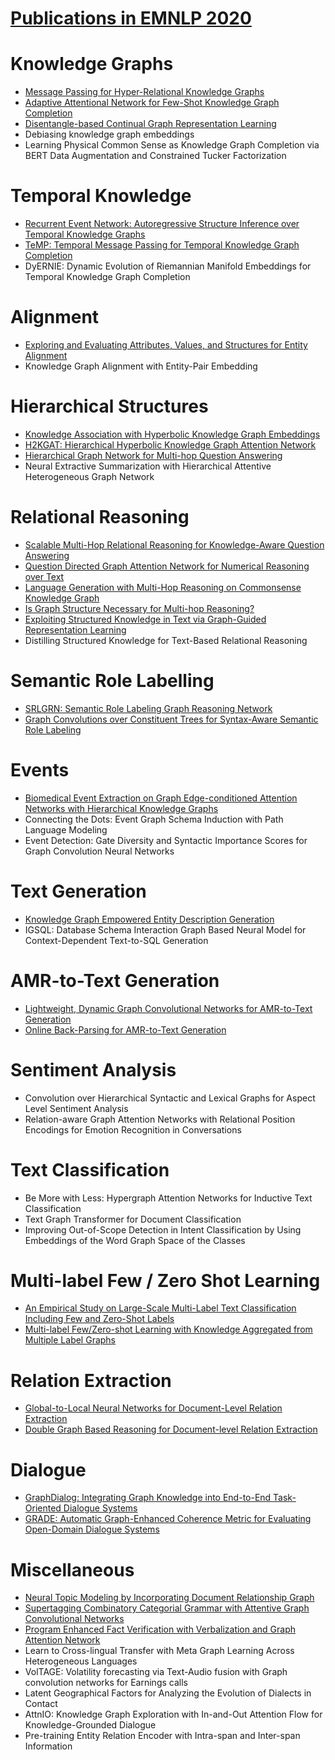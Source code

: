 # [Publications in EMNLP 2020](https://2020.emnlp.org/papers/main) 



# Knowledge Graphs
- [Message Passing for Hyper-Relational Knowledge Graphs](https://github.com/naganandy/graph-based-deep-learning-literature/blob/master/conference-publications/folders/publications_emnlp20/stare_emnlp20/README.md)
- [Adaptive Attentional Network for Few-Shot Knowledge Graph Completion](https://github.com/naganandy/graph-based-deep-learning-literature/blob/master/conference-publications/folders/publications_emnlp20/faan_emnlp20/README.md)
- [Disentangle-based Continual Graph Representation Learning](https://github.com/naganandy/graph-based-deep-learning-literature/blob/master/conference-publications/folders/publications_emnlp20/dicgrl_emnlp20/README.md)
- Debiasing knowledge graph embeddings
- Learning Physical Common Sense as Knowledge Graph Completion via BERT Data Augmentation and Constrained Tucker Factorization



# Temporal Knowledge
- [Recurrent Event Network: Autoregressive Structure Inference over Temporal Knowledge Graphs](https://github.com/naganandy/graph-based-deep-learning-literature/blob/master/conference-publications/folders/publications_emnlp20/renet_emnlp20/README.md)
- [TeMP: Temporal Message Passing for Temporal Knowledge Graph Completion](https://github.com/naganandy/graph-based-deep-learning-literature/blob/master/conference-publications/folders/publications_emnlp20/temp_emnlp20/README.md)
- DyERNIE: Dynamic Evolution of Riemannian Manifold Embeddings for Temporal Knowledge Graph Completion



# Alignment
- [Exploring and Evaluating Attributes, Values, and Structures for Entity Alignment](https://github.com/naganandy/graph-based-deep-learning-literature/blob/master/conference-publications/folders/publications_emnlp20/attrgnn_emnlp20/README.md)
- Knowledge Graph Alignment with Entity-Pair Embedding



# Hierarchical Structures
- [Knowledge Association with Hyperbolic Knowledge Graph Embeddings](https://github.com/naganandy/graph-based-deep-learning-literature/blob/master/conference-publications/folders/publications_emnlp20/hyperka_emnlp20/README.md)
- [H2KGAT: Hierarchical Hyperbolic Knowledge Graph Attention Network](https://github.com/naganandy/graph-based-deep-learning-literature/blob/master/conference-publications/folders/publications_emnlp20/h2kgat_emnlp20/README.md)
- [Hierarchical Graph Network for Multi-hop Question Answering](https://github.com/naganandy/graph-based-deep-learning-literature/blob/master/conference-publications/folders/publications_emnlp20/hgn_emnlp20/README.md)
- Neural Extractive Summarization with Hierarchical Attentive Heterogeneous Graph Network



# Relational Reasoning
- [Scalable Multi-Hop Relational Reasoning for Knowledge-Aware Question Answering](https://github.com/naganandy/graph-based-deep-learning-literature/blob/master/conference-publications/folders/publications_emnlp20/mhgrn_emnlp20/README.md)
- [Question Directed Graph Attention Network for Numerical Reasoning over Text](https://github.com/naganandy/graph-based-deep-learning-literature/blob/master/conference-publications/folders/publications_emnlp20/qdgat_emnlp20/README.md)
- [Language Generation with Multi-Hop Reasoning on Commonsense Knowledge Graph](https://github.com/naganandy/graph-based-deep-learning-literature/blob/master/conference-publications/folders/publications_emnlp20/grf_emnlp20/README.md)
- [Is Graph Structure Necessary for Multi-hop Reasoning?](https://github.com/naganandy/graph-based-deep-learning-literature/blob/master/conference-publications/folders/publications_emnlp20/gmhr_emnlp20/README.md)
- [Exploiting Structured Knowledge in Text via Graph-Guided Representation Learning](https://github.com/naganandy/graph-based-deep-learning-literature/blob/master/conference-publications/folders/publications_emnlp20/glm_emnlp20/README.md)
- Distilling Structured Knowledge for Text-Based Relational Reasoning



# Semantic Role Labelling
- [SRLGRN: Semantic Role Labeling Graph Reasoning Network](https://github.com/naganandy/graph-based-deep-learning-literature/blob/master/conference-publications/folders/publications_emnlp20/srlgrn_emnlp20/README.md)
- [Graph Convolutions over Constituent Trees for Syntax-Aware Semantic Role Labeling](https://github.com/naganandy/graph-based-deep-learning-literature/blob/master/conference-publications/folders/publications_emnlp20/spangcn_emnlp20/README.md)



# Events
- [Biomedical Event Extraction on Graph Edge-conditioned Attention Networks with Hierarchical Knowledge Graphs](https://github.com/naganandy/graph-based-deep-learning-literature/blob/master/conference-publications/folders/publications_emnlp20/geanet_emnlp20/README.md)
- Connecting the Dots: Event Graph Schema Induction with Path Language Modeling
- Event Detection: Gate Diversity and Syntactic Importance Scores for Graph Convolution Neural Networks 



# Text Generation
- [Knowledge Graph Empowered Entity Description Generation](https://github.com/naganandy/graph-based-deep-learning-literature/blob/master/conference-publications/folders/publications_emnlp20/mgcn_emnlp20/README.md)
- IGSQL: Database Schema Interaction Graph Based Neural Model for Context-Dependent Text-to-SQL Generation



# AMR-to-Text Generation
- [Lightweight, Dynamic Graph Convolutional Networks for AMR-to-Text Generation](https://github.com/naganandy/graph-based-deep-learning-literature/blob/master/conference-publications/folders/publications_emnlp20/ldgcn_emnlp20/README.md)
- [Online Back-Parsing for AMR-to-Text Generation](https://github.com/naganandy/graph-based-deep-learning-literature/blob/master/conference-publications/folders/publications_emnlp20/amrbackparsing_emnlp20/README.md)



# Sentiment Analysis
- Convolution over Hierarchical Syntactic and Lexical Graphs for Aspect Level Sentiment Analysis 
- Relation-aware Graph Attention Networks with Relational Position Encodings for Emotion Recognition in Conversations



# Text Classification
- Be More with Less: Hypergraph Attention Networks for Inductive Text Classification
- Text Graph Transformer for Document Classification
- Improving Out-of-Scope Detection in Intent Classification by Using Embeddings of the Word Graph Space of the Classes



# Multi-label Few / Zero Shot Learning
- [An Empirical Study on Large-Scale Multi-Label Text Classification Including Few and Zero-Shot Labels](https://github.com/naganandy/graph-based-deep-learning-literature/blob/master/conference-publications/folders/publications_emnlp20/lwan_emnlp20/README.md)
- [Multi-label Few/Zero-shot Learning with Knowledge Aggregated from Multiple Label Graphs](https://github.com/naganandy/graph-based-deep-learning-literature/blob/master/conference-publications/folders/publications_emnlp20/kamg_emnlp20/README.md)



# Relation Extraction
- [Global-to-Local Neural Networks for Document-Level Relation Extraction](https://github.com/naganandy/graph-based-deep-learning-literature/blob/master/conference-publications/folders/publications_emnlp20/glre_emnlp20/README.md)
- [Double Graph Based Reasoning for Document-level Relation Extraction](https://github.com/naganandy/graph-based-deep-learning-literature/blob/master/conference-publications/folders/publications_emnlp20/gain_emnlp20/README.md)



# Dialogue
- [GraphDialog: Integrating Graph Knowledge into End-to-End Task-Oriented Dialogue Systems](https://github.com/naganandy/graph-based-deep-learning-literature/blob/master/conference-publications/folders/publications_emnlp20/graphdialog_emnlp20/README.md)
- [GRADE: Automatic Graph-Enhanced Coherence Metric for Evaluating Open-Domain Dialogue Systems](https://github.com/naganandy/graph-based-deep-learning-literature/blob/master/conference-publications/folders/publications_emnlp20/grade_emnlp20/README.md)



# Miscellaneous
- [Neural Topic Modeling by Incorporating Document Relationship Graph](https://github.com/naganandy/graph-based-deep-learning-literature/blob/master/conference-publications/folders/publications_emnlp20/gtm_emnlp20/README.md)
- [Supertagging Combinatory Categorial Grammar with Attentive Graph Convolutional Networks](https://github.com/naganandy/graph-based-deep-learning-literature/blob/master/conference-publications/folders/publications_emnlp20/agcn_emnlp20/README.md)
- [Program Enhanced Fact Verification with Verbalization and Graph Attention Network](https://github.com/naganandy/graph-based-deep-learning-literature/blob/master/conference-publications/folders/publications_emnlp20/progvgat_emnlp20/README.md)
- Learn to Cross-lingual Transfer with Meta Graph Learning Across Heterogeneous Languages
- VolTAGE: Volatility forecasting via Text-Audio fusion with Graph convolution networks for Earnings calls
- Latent Geographical Factors for Analyzing the Evolution of Dialects in Contact
- AttnIO: Knowledge Graph Exploration with In-and-Out Attention Flow for Knowledge-Grounded Dialogue
- Pre-training Entity Relation Encoder with Intra-span and Inter-span Information
